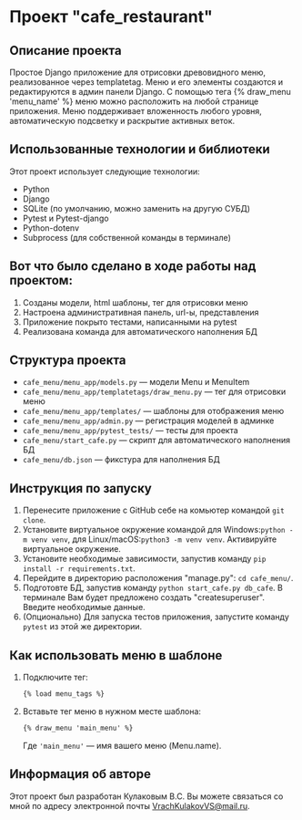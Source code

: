 # Проект "cafe_restaurant"

## Описание проекта
Простое Django приложение для отрисовки древовидного меню, реализованное через templatetag. Меню и его элементы создаются и редактируются в админ панели Django. С помощью тега {% draw_menu 'menu_name' %} меню можно расположить на любой странице приложения. Меню поддерживает вложенность любого уровня, автоматическую подсветку и раскрытие активных веток.

## Использованные технологии и библиотеки
Этот проект использует следующие технологии:
- Python
- Django
- SQLite (по умолчанию, можно заменить на другую СУБД)
- Pytest и Pytest-django
- Python-dotenv
- Subprocess (для собственной команды в терминале)

## Вот что было сделано в ходе работы над проектом:
1. Созданы модели, html шаблоны, тег для отрисовки меню
2. Настроена административная панель, url-ы, представления
3. Приложение покрыто тестами, написанными на pytest
4. Реализована команда для автоматического наполнения БД

## Структура проекта
- `cafe_menu/menu_app/models.py` — модели Menu и MenuItem
- `cafe_menu/menu_app/templatetags/draw_menu.py` — тег для отрисовки меню
- `cafe_menu/menu_app/templates/` — шаблоны для отображения меню
- `cafe_menu/menu_app/admin.py` — регистрация моделей в админке
- `cafe_menu/menu_app/pytest_tests/` — тесты для проекта
- `cafe_menu/start_cafe.py` — скрипт для автоматического наполнения БД
- `cafe_menu/db.json` — фикстура для наполнения БД

## Инструкция по запуску
1. Перенесите приложение с GitHub себе на комьютер командой `git clone`.
2. Установите виртуальное окружение командой для Windows:`python -m venv venv`, для Linux/macOS:`python3 -m venv venv`. Активируйте виртуальное окружение.
3. Установите необходимые зависимости, запустив команду `pip install -r requirements.txt`.
4. Перейдите в директорию расположения "manage.py": `cd cafe_menu/`.
5. Подготовте БД, запустив команду `python start_cafe.py db_cafe`. В терминале Вам будет предложено создать "createsuperuser". Введите необходимые данные.
6. (Опционально) Для запуска тестов приложения, запустите команду `pytest` из этой же директории.

## Как использовать меню в шаблоне
1. Подключите тег:
    ```html
    {% load menu_tags %}
    ```
2. Вставьте тег меню в нужном месте шаблона:
    ```html
    {% draw_menu 'main_menu' %}
    ```
    Где `'main_menu'` — имя вашего меню (Menu.name).

## Информация об авторе
Этот проект был разработан Кулаковым В.С.
Вы можете связаться со мной по адресу электронной почты VrachKulakovVS@mail.ru.

